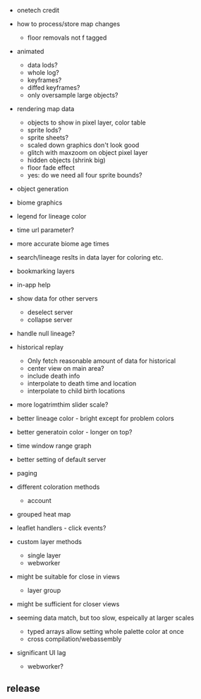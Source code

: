 - onetech credit
- how to process/store map changes
  - floor removals not f tagged
- animated
  - data lods?
  - whole log?
  - keyframes?
  - diffed keyframes?
  - only oversample large objects?
- rendering map data
  - objects to show in pixel layer, color table
  - sprite lods?
  - sprite sheets?
  - scaled down graphics don't look good
  - glitch with maxzoom on object pixel layer
  - hidden objects (shrink big)
  - floor fade effect
  - yes: do we need all four sprite bounds?
- object generation
- biome graphics

- legend for lineage color
- time url parameter?
- more accurate biome age times
- search/lineage reslts in data layer for coloring etc.
- bookmarking layers
- in-app help
- show data for other servers
  - deselect server
  - collapse server
- handle null lineage?
- historical replay
  - Only fetch reasonable amount of data for historical
  - center view on main area?
  - include death info
  - interpolate to death time and location
  - interpolate to child birth locations
- more logatrimthim slider scale?
- better lineage color - bright except for problem colors
- better generatoin color - longer on top?
- time window range graph
- better setting of default server
- paging
- different coloration methods
  - account
- grouped heat map
- leaflet handlers - click events?
- custom layer methods
  - single layer
  - webworker

- might be suitable for close in views
  - layer group
- might be sufficient for closer views
- seeming data match, but too slow, espeically at larger scales
  - typed arrays allow setting whole palette color at once
  - cross compilation/webassembly
- significant UI lag
  - webworker?

## release
